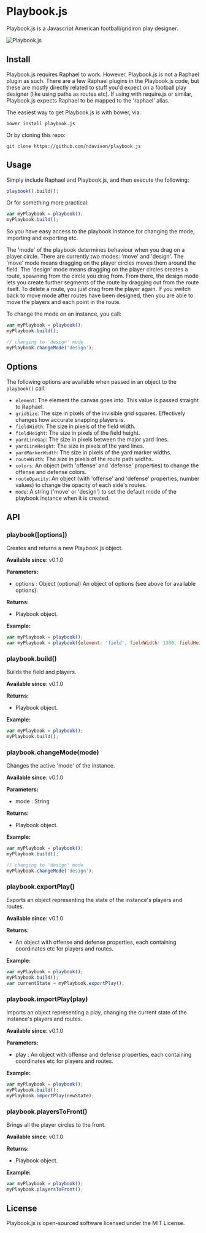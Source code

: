 # Playbook.js

Playbook.js is a Javascript American football/gridiron play designer.

![Playbook.js](http://175.107.149.196/playbook-field.png)

## Install

Playbook.js requires Raphael to work. However, Playbook.js is not a Raphael plugin as such. 
There are a few Raphael plugins in the Playbook.js code, but these are mostly directly 
related to stuff you'd expect on a football play designer (like using paths as routes etc). 
If using with require.js or similar, Playbook.js expects Raphael to be mapped to the 'raphael' 
alias.

The easiest way to get Playbook.js is with bower, via:

`bower install playbook.js`

Or by cloning this repo:

`git clone https://github.com/ndavison/playbook.js`

## Usage

Simply include Raphael and Playbook.js, and then execute the following:

```javascript
playbook().build();
```

Or for something more practical:

```javascript
var myPlaybook = playbook();
myPlaybook.build();
```

So you have easy access to the playbook instance for changing the mode, importing and exporting etc.

The 'mode' of the playbook determines behaviour when you drag on a player circle. There are currently 
two modes: 'move' and 'design'. The 'move' mode means dragging on the player circles moves them around 
the field. The 'design' mode means dragging on the player circles creates a route, spawning from the 
circle you drag from. From there, the design mode lets you create further segments of the route by 
dragging out from the route itself. To delete a route, you just drag from the player again. If you 
switch back to move mode after routes have been designed, then you are able to move the players and 
each point in the route.

To change the mode on an instance, you call:

```javascript
var myPlaybook = playbook();
myPlaybook.build();

// changing to 'design' mode
myPlaybook.changeMode('design');
```

## Options

The following options are available when passed in an object to the `playbook()` call:

 - `element`: The element the canvas goes into. This value is passed straight to Raphael.
 - `gridSize`: The size in pixels of the invisible grid squares. Effectively changes how accurate snapping players is.
 - `fieldWidth`: The size in pixels of the field width.
 - `fieldHeight`: The size in pixels of the field height.
 - `yardLineGap`: The size in pixels between the major yard lines.
 - `yardLineHeight`: The size in pixels of the yard lines.
 - `yardMarkerWidth`: The size in pixels of the yard marker widths.
 - `routeWidth`: The size in pixels of the route path widths.
 - `colors`: An object (with 'offense' and 'defense' properties) to change the offense and defense colors.
 - `routeOpacity`: An object (with 'offense' and 'defense' properties, number values) to change the opacity of each side's routes.
 - `mode`: A string ('move' or 'design') to set the default mode of the playbook instance when it is created.

## API

### playbook([options])

Creates and returns a new Playbook.js object.

**Available since**: v0.1.0

**Parameters:**
 - options : Object (optional)
   An object of options (see above for available options).

**Returns:**
 - Playbook object.

**Example:**
```javascript
var myPlaybook = playbook();
var myPlaybook = playbook({element: 'field', fieldWidth: 1300, fieldHeight: 600});
````

### playbook.build()

Builds the field and players.

**Available since**: v0.1.0

**Returns:**
 - Playbook object.

**Example:**
```javascript
var myPlaybook = playbook();
myPlaybook.build();
```

### playbook.changeMode(mode)

Changes the active 'mode' of the instance.

**Available since**: v0.1.0

**Parameters:**
 - mode : String

**Returns:**
 - Playbook object.

**Example:**
```javascript
var myPlaybook = playbook();
myPlaybook.build();

// changing to 'design' mode
myPlaybook.changeMode('design');
```

### playbook.exportPlay()

Exports an object representing the state of the instance's players and routes.

**Available since**: v0.1.0

**Returns:**
 - An object with offense and defense properties, each containing coordinates etc for players and routes.

**Example:**
```javascript
var myPlaybook = playbook();
myPlaybook.build();
var currentState = myPlaybook.exportPlay();
```

### playbook.importPlay(play)

Imports an object representing a play, changing the current state of the instance's players and routes.

**Available since**: v0.1.0

**Parameters:**
 - play : An object with offense and defense properties, each containing coordinates etc for players and routes.

**Example:**
```javascript
var myPlaybook = playbook();
myPlaybook.build();
myPlaybook.importPlay(newState);
```

### playbook.playersToFront()

Brings all the player circles to the front.

**Available since**: v0.1.0

**Returns:**
 - Playbook object.

**Example:**
```javascript
var myPlaybook = playbook();
myPlaybook.playersToFront();
```

## License

Playbook.js is open-sourced software licensed under the MIT License.
